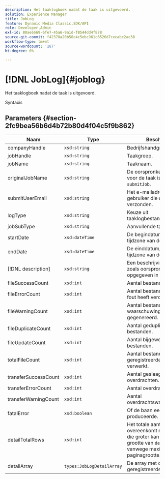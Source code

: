 ```yaml
---
description: Het taaklogboek nadat de taak is uitgevoerd.
solution: Experience Manager
title: JobLog
feature: Dynamic Media Classic,SDK/API
role: Developer,Admin
exl-id: 80ae6669-6fe7-45a6-9a1d-f8544dd4f878
source-git-commit: f42378a20b58e4c5ebc961c6526d7cecabc2ae38
workflow-type: tm+mt
source-wordcount: '187'
ht-degree: 0%

---
```


# [!DNL JobLog]{#joblog}

Het taaklogboek nadat de taak is uitgevoerd.

Syntaxis

## Parameters {#section-2fc9bea56b6d4b72b80d4f04c5f9b862}

| Naam | Type | Beschrijving |
|---|---|---|
| companyHandle | `xsd:string` | Bedrijfshandgreep. |
| jobHandle | `xsd:string` | Taakgreep. |
| jobName | `xsd:string` | Taaknaam. |
| originalJobName | `xsd:string` | De oorspronkelijke naam die voor de taak is ingediend met `submitJob`. |
| submitUserEmail | `xsd:string` | Het e-mailadres van de gebruiker die de taak heeft verzonden. |
| logType | `xsd:string` | Keuze uit taaklogbestandstypen. |
| jobSubType | `xsd:string` | Aanvullende taakgegevens. |
| startDate | `xsd:dateTime` | De begindatum, tijd en tijdzone van de taak. |
| endDate | `xsd:dateTime` | De einddatum, tijd en tijdzone van de taak. |
| [!DNL description] | `xsd:string` | Een beschrijving van de taak zoals oorspronkelijk opgegeven in `submitJob`. |
| fileSuccessCount | `xsd:int` | Aantal bestanden verwerkt. |
| fileErrorCount | `xsd:int` | Aantal bestanden dat een fout heeft veroorzaakt. |
| fileWarningCount | `xsd:int` | Aantal bestanden dat een waarschuwing heeft gegenereerd. |
| fileDuplicateCount | `xsd:int` | Aantal gedupliceerde bestanden. |
| fileUpdateCount | `xsd:int` | Aantal bijgewerkte bestanden. |
| totalFileCount | `xsd:int` | Aantal bestanden dat door de geregistreerde taak is verwerkt. |
| transferSuccessCount | `xsd:int` | Aantal geslaagde overdrachten. |
| transferErrorCount | `xsd:int` | Aantal overdrachtsfouten. |
| transferWarningCount | `xsd:int` | Aantal overdrachtswaarschuwingen. |
| fatalError | `xsd:boolean` | Of de baan een fatale fout produceerde. |
| detailTotalRows | `xsd:int` | Het totale aantal rijen dat overeenkomt met de query, die groter kan zijn dan de grootte van `detailArray` vanwege maximale paginagrootte. |
| detailArray | `types:JobLogDetailArray` | De array met details over de geregistreerde taak. |
